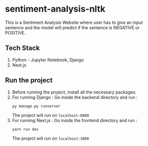 # sentiment-analysis-nltk
This is a Sentiment Analysis Website where user has to give an input sentence and the model will predict if the sentence is NEGATIVE or POSITIVE. 
## Tech Stack 
1. Python - Jupyter Notebook, Django
2. Next.js

## Run the project
1. Before running the project, install all the necessary packages. 
2. For running Django : Go inside the backend directory and run : 
    ```
    py manage.py runserver
    ```
    The project will run on  ```localhost:8000```
3. For running Next.js : Go inside the frontend directory and run : 
    ```
    yarn run dev
    ```
    The project will run on  ```localhost:3000```
